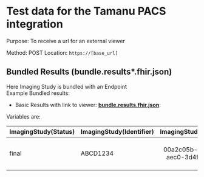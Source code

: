 # Test data for the Tamanu PACS integration
Purpose: To receive a url for an external viewer

Method: POST
Location: `https://[base_url]`

## Bundled Results (bundle.results*.fhir.json)
Here Imaging Study is bundled with an Endpoint  
Example Bundled results:
- Basic Results with link to viewer: [**bundle.results.fhir.json**](bundle.results.fhir.json): 

Variables are:

| ImagingStudy(Status) | ImagingStudy(Identifier) |       ImagingStudy(endpointId)       |  Endpoint(id)  |   Endpoint(address)     |
|--------|-------|:----------------:|:----------:|:-----------------------:|
| final   | ABCD1234    | 00a2c05b-f980-48a8-aec0-3d4fe0122f324     | 00a2c05b-f980-48a8-aec0-3d4fe0122f324 |        https://voyager.io/viewer/ABCD1234         
